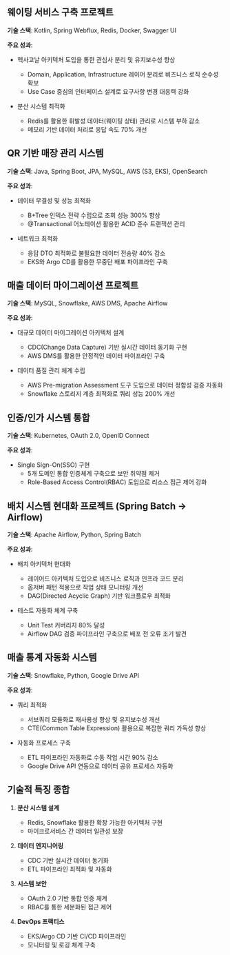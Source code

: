## 웨이팅 서비스 구축 프로젝트
**기술 스택**: Kotlin, Spring Webflux, Redis, Docker, Swagger UI

**주요 성과**:
- 헥사고날 아키텍처 도입을 통한 관심사 분리 및 유지보수성 향상
  - Domain, Application, Infrastructure 레이어 분리로 비즈니스 로직 순수성 확보
  - Use Case 중심의 인터페이스 설계로 요구사항 변경 대응력 강화

- 분산 시스템 최적화
  - Redis를 활용한 휘발성 데이터(웨이팅 상태) 관리로 시스템 부하 감소
  - 메모리 기반 데이터 처리로 응답 속도 70% 개선

## QR 기반 매장 관리 시스템
**기술 스택**: Java, Spring Boot, JPA, MySQL, AWS (S3, EKS), OpenSearch

**주요 성과**:
- 데이터 무결성 및 성능 최적화
  - B+Tree 인덱스 전략 수립으로 조회 성능 300% 향상
  - @Transactional 어노테이션 활용한 ACID 준수 트랜잭션 관리

- 네트워크 최적화
  - 응답 DTO 최적화로 불필요한 데이터 전송량 40% 감소
  - EKS와 Argo CD를 활용한 무중단 배포 파이프라인 구축

## 매출 데이터 마이그레이션 프로젝트
**기술 스택**: MySQL, Snowflake, AWS DMS, Apache Airflow

**주요 성과**:
- 대규모 데이터 마이그레이션 아키텍처 설계
  - CDC(Change Data Capture) 기반 실시간 데이터 동기화 구현
  - AWS DMS를 활용한 안정적인 데이터 파이프라인 구축

- 데이터 품질 관리 체계 수립
  - AWS Pre-migration Assessment 도구 도입으로 데이터 정합성 검증 자동화
  - Snowflake 스토리지 계층 최적화로 쿼리 성능 200% 개선

## 인증/인가 시스템 통합
**기술 스택**: Kubernetes, OAuth 2.0, OpenID Connect

**주요 성과**:
- Single Sign-On(SSO) 구현
  - 5개 도메인 통합 인증체계 구축으로 보안 취약점 제거
  - Role-Based Access Control(RBAC) 도입으로 리소스 접근 제어 강화

## 배치 시스템 현대화 프로젝트 (Spring Batch → Airflow)
**기술 스택**: Apache Airflow, Python, Spring Batch

**주요 성과**:
- 배치 아키텍처 현대화
  - 레이어드 아키텍처 도입으로 비즈니스 로직과 인프라 코드 분리
  - 옵저버 패턴 적용으로 작업 상태 모니터링 개선
  - DAG(Directed Acyclic Graph) 기반 워크플로우 최적화

- 테스트 자동화 체계 구축
  - Unit Test 커버리지 80% 달성
  - Airflow DAG 검증 파이프라인 구축으로 배포 전 오류 조기 발견

## 매출 통계 자동화 시스템
**기술 스택**: Snowflake, Python, Google Drive API

**주요 성과**:
- 쿼리 최적화
  - 서브쿼리 모듈화로 재사용성 향상 및 유지보수성 개선
  - CTE(Common Table Expression) 활용으로 복잡한 쿼리 가독성 향상

- 자동화 프로세스 구축
  - ETL 파이프라인 자동화로 수동 작업 시간 90% 감소
  - Google Drive API 연동으로 데이터 공유 프로세스 자동화

## 기술적 특징 종합
1. **분산 시스템 설계**
   - Redis, Snowflake 활용한 확장 가능한 아키텍처 구현
   - 마이크로서비스 간 데이터 일관성 보장

2. **데이터 엔지니어링**
   - CDC 기반 실시간 데이터 동기화
   - ETL 파이프라인 최적화 및 자동화

3. **시스템 보안**
   - OAuth 2.0 기반 통합 인증 체계
   - RBAC를 통한 세분화된 접근 제어

4. **DevOps 프랙티스**
   - EKS/Argo CD 기반 CI/CD 파이프라인
   - 모니터링 및 로깅 체계 구축
